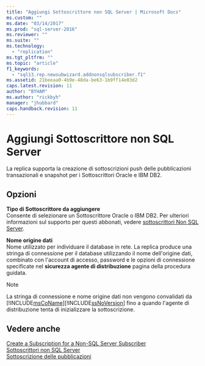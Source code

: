 ```yaml
---
title: "Aggiungi Sottoscrittore non SQL Server | Microsoft Docs"
ms.custom: ""
ms.date: "03/14/2017"
ms.prod: "sql-server-2016"
ms.reviewer: ""
ms.suite: ""
ms.technology: 
  - "replication"
ms.tgt_pltfrm: ""
ms.topic: "article"
f1_keywords: 
  - "sql13.rep.newsubwizard.addnonsqlsubscriber.f1"
ms.assetid: 21beeaa0-4b9e-48da-be63-1b9ff14e03d2
caps.latest.revision: 11
author: "BYHAM"
ms.author: "rickbyh"
manager: "jhubbard"
caps.handback.revision: 11
---
```

# Aggiungi Sottoscrittore non SQL Server
  La replica supporta la creazione di sottoscrizioni push delle pubblicazioni transazionali e snapshot per i Sottoscrittori Oracle e IBM DB2.  
  
## Opzioni  
 **Tipo di Sottoscrittore da aggiungere**  
 Consente di selezionare un Sottoscrittore Oracle o IBM DB2. Per ulteriori informazioni sul supporto per questi abbonati, vedere [sottoscrittori Non SQL Server](../../relational-databases/replication/non-sql/non-sql-server-subscribers.md).  
  
 **Nome origine dati**  
 Nome utilizzato per individuare il database in rete. La replica produce una stringa di connessione per il database utilizzando il nome dell'origine dati, combinato con l'account di accesso, password e le opzioni di connessione specificate nel **sicurezza agente di distribuzione** pagina della procedura guidata.  
  
> [!NOTE]  
>  La stringa di connessione e nome origine dati non vengono convalidati da [!INCLUDE[msCoName](../../includes/msconame-md.md)][!INCLUDE[ssNoVersion](../../includes/ssnoversion-md.md)] fino a quando l'agente di distribuzione tenta di inizializzare la sottoscrizione.  
  
## Vedere anche  
 [Create a Subscription for a Non-SQL Server Subscriber](../../relational-databases/replication/create-a-subscription-for-a-non-sql-server-subscriber.md)   
 [Sottoscrittori non SQL Server](../../relational-databases/replication/non-sql/non-sql-server-subscribers.md)   
 [Sottoscrizione delle pubblicazioni](../../relational-databases/replication/subscribe-to-publications.md)  
  
  